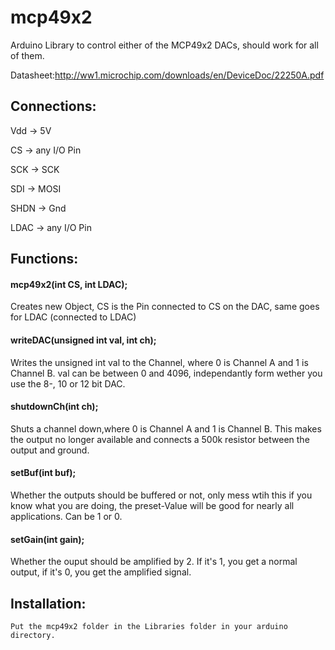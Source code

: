 # mcp49x2
Arduino Library to control either of the MCP49x2 DACs, should work for all of them.

Datasheet:http://ww1.microchip.com/downloads/en/DeviceDoc/22250A.pdf

<h2>Connections:</h2>

Vdd -> 5V

CS -> any I/O Pin

SCK -> SCK

SDI -> MOSI

SHDN -> Gnd

LDAC -> any I/O Pin



<h2>Functions:</h2>

<h4>mcp49x2(int CS, int LDAC);</h4>

  Creates new Object, CS is the Pin connected to CS on the DAC, same goes for LDAC (connected to LDAC)
  

<h4>writeDAC(unsigned int val, int ch);</h4>

  Writes the unsigned int val to the Channel, where 0 is Channel A and 1 is Channel B.
  val can be between 0 and 4096, independantly form wether you use the 8-, 10 or 12 bit DAC.
  
<h4>shutdownCh(int ch);</h4>
  
  Shuts a channel down,where 0 is Channel A and 1 is Channel B. This makes the output no longer available and connects a 500k resistor       between the output and ground.
  
<h4>setBuf(int buf);</h4>
  
  Whether the outputs should be buffered or not, only mess wtih this if you know what you are doing, the preset-Value will be good for nearly all applications. Can be 1 or 0.
 
<h4>setGain(int gain);</h4>

  Whether the ouput should be amplified by 2. If it's 1, you get a normal output, if it's 0, you get the amplified signal.
  
  <h2>Installation:</h2>
  
    Put the mcp49x2 folder in the Libraries folder in your arduino directory. 
  
  
